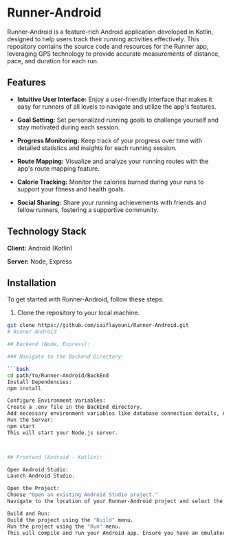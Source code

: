 # Runner-Android

Runner-Android is a feature-rich Android application developed in Kotlin, designed to help users track their running activities effectively. This repository contains the source code and resources for the Runner app, leveraging GPS technology to provide accurate measurements of distance, pace, and duration for each run.

## Features

- **Intuitive User Interface:** Enjoy a user-friendly interface that makes it easy for runners of all levels to navigate and utilize the app's features.

- **Goal Setting:** Set personalized running goals to challenge yourself and stay motivated during each session.

- **Progress Monitoring:** Keep track of your progress over time with detailed statistics and insights for each running session.

- **Route Mapping:** Visualize and analyze your running routes with the app's route mapping feature.

- **Calorie Tracking:** Monitor the calories burned during your runs to support your fitness and health goals.

- **Social Sharing:** Share your running achievements with friends and fellow runners, fostering a supportive community.

## Technology Stack

**Client:** Android (Kotlin)

**Server:** Node, Express

## Installation

To get started with Runner-Android, follow these steps:

1. Clone the repository to your local machine.

```bash
git clone https://github.com/saiflayouni/Runner-Android.git
# Runner-Android

## Backend (Node, Express):

### Navigate to the Backend Directory:

```bash
cd path/to/Runner-Android/BackEnd
Install Dependencies:
npm install

Configure Environment Variables:
Create a .env file in the BackEnd directory.
Add necessary environment variables like database connection details, API keys, etc.
Run the Server:
npm start
This will start your Node.js server.



## Frontend (Android - Kotlin):

Open Android Studio:
Launch Android Studio.

Open the Project:
Choose "Open an existing Android Studio project."
Navigate to the location of your Runner-Android project and select the FrontEnd directory.

Build and Run:
Build the project using the "Build" menu.
Run the project using the "Run" menu.
This will compile and run your Android app. Ensure you have an emulator or a physical Android device connected.
